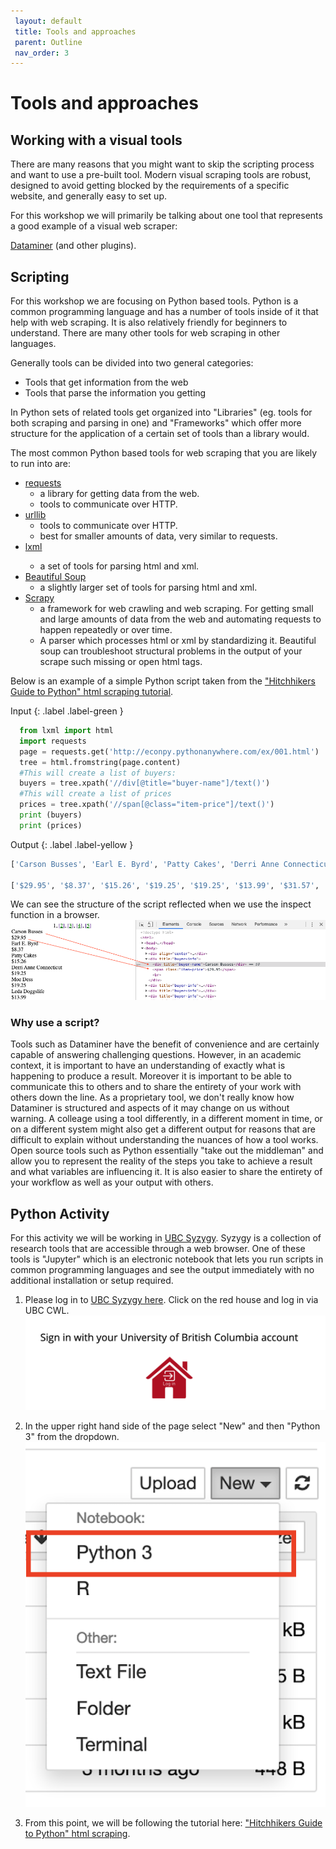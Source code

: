 ```yaml
---
 layout: default
 title: Tools and approaches
 parent: Outline
 nav_order: 3
---
```

# Tools and approaches

## Working with a visual tools

There are many reasons that you might want to skip the scripting process and want to use a pre-built tool. Modern visual scraping tools are robust, designed to avoid getting blocked by the requirements of a specific website, and generally easy to set up.

For this workshop we will primarily be talking about one tool that represents a good example of a visual web scraper:

<a href="https://data-miner.io/">Dataminer</a> (and other plugins).

## Scripting

For this workshop we are focusing on Python based tools. Python is a common programming language and has a number of tools inside of it that help with web scraping. It is also relatively friendly for beginners to understand. There are many other tools for web scraping in other languages.

Generally tools can be divided into two general categories:
* Tools that get information from the web
* Tools that parse the information you getting

In Python sets of related tools get organized into "Libraries" (eg. tools for both scraping and parsing in one) and "Frameworks" which offer more structure for the application of a certain set of tools than a library would.

The most common Python based tools for web scraping that you are likely to run into are:
* <a href="https://requests.readthedocs.io/en/master/">requests</a>
  * a library for getting data from the web.
  * tools to communicate over HTTP.
* <a href="https://docs.python.org/2/library/urllib.html">urllib</a>
  * tools to communicate over HTTP.
  * best for smaller amounts of data, very similar to requests.
* <a href="https://lxml.de/">lxml<a/>
  * a set of tools for parsing html and xml.
* <a href="https://www.crummy.com/software/BeautifulSoup/bs4/doc/">Beautiful Soup</a>
  * a slightly larger set of tools for parsing html and xml.
* <a href="https://scrapy.org/">Scrapy</a>
  * a framework for web crawling and web scraping. For getting small and large amounts of data from the web and automating requests to happen repeatedly or over time.
  * A parser which processes html or xml by standardizing it. Beautiful soup can troubleshoot structural problems in the output of your scrape such missing or open html tags.

Below is an example of a simple Python script taken from the <a href="https://docs.python-guide.org/scenarios/scrape/">"Hitchhikers Guide to Python" html scraping tutorial</a>.

Input
{: .label .label-green }
~~~python
  from lxml import html
  import requests
  page = requests.get('http://econpy.pythonanywhere.com/ex/001.html')
  tree = html.fromstring(page.content)
  #This will create a list of buyers:
  buyers = tree.xpath('//div[@title="buyer-name"]/text()')
  #This will create a list of prices
  prices = tree.xpath('//span[@class="item-price"]/text()')
  print (buyers)
  print (prices)
~~~

Output
{: .label .label-yellow }
~~~python
['Carson Busses', 'Earl E. Byrd', 'Patty Cakes', 'Derri Anne Connecticut', 'Moe Dess', 'Leda Doggslife', 'Dan Druff', 'Al Fresco', 'Ido Hoe', 'Howie Kisses', 'Len Lease', 'Phil Meup', 'Ira Pent', 'Ben D. Rules', 'Ave Sectomy', 'Gary Shattire', 'Bobbi Soks', 'Sheila Takya', 'Rose Tattoo', 'Moe Tell']

['$29.95', '$8.37', '$15.26', '$19.25', '$19.25', '$13.99', '$31.57', '$8.49', '$14.47', '$15.86', '$11.11', '$15.98', '$16.27', '$7.50', '$50.85', '$14.26', '$5.68', '$15.00', '$114.07', '$10.09']
~~~

We can see the structure of the script reflected when we use the inspect function in a browser.
![Inspect element example for ](media/script-inspect-element-screenshot.png)

### Why use a script?

Tools such as Dataminer have the benefit of convenience and are certainly capable of answering challenging questions. However, in an academic context, it is important to have an understanding of exactly what is happening to produce a result. Moreover it is important to be able to communicate this to others and to share the entirety of your work with others down the line. As a proprietary tool, we don't really know how Dataminer is structured and aspects of it may change on us without warning. A colleage using a tool differently, in a different moment in time, or on a different system might also get a different output for reasons that are difficult to explain without understanding the nuances of how a tool works. Open source tools such as Python essentially "take out the middleman" and allow you to represent the reality of the steps you take to achieve a result and what variables are influencing it. It is also easier to share the entirety of your workflow as well as your output with others.

## Python Activity

For this activity we will be working in [UBC Syzygy](https://ubc.syzygy.ca/). Syzygy is a collection of research tools that are accessible through a web browser. One of these tools is "Jupyter" which is an electronic notebook that lets you run scripts in common programming languages and see the output immediately with no additional installation or setup required.

1. Please log in to [UBC Syzygy here](https://ubc.syzygy.ca/). Click on the red house and log in via UBC CWL.
![Log in to Syzygy](media/syzygy-login.png)

2. In the upper right hand side of the page select "New" and then "Python 3" from the dropdown.
![Select Python 3 for new Jupyter notebook](media/jupyter-python3-select.png)

3. From this point, we will be following the tutorial here: <a href="https://docs.python-guide.org/scenarios/scrape/">"Hitchhikers Guide to Python" html scraping</a>.
